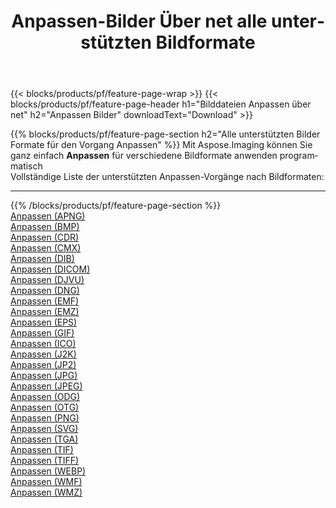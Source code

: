 ﻿---
title: Anpassen-Bilder Über net alle unterstützten Bildformate 
weight: 3920
url: /de/net/adjust 
lang: de
langdirlevel: 2
locales: zh-hans,ja,it,ru,de,es,fr,nl,id,lt,pl,pt,vi,tr,ko,zh-hant,ar,hi,th,sv,cs,uk,he
description: Mit Aspose.Imaging können Sie ganz einfach Anpassen Bilder über net
---

{{< blocks/products/pf/feature-page-wrap >}}
{{< blocks/products/pf/feature-page-header h1="Bilddateien Anpassen über net" h2="Anpassen Bilder" downloadText="Download" >}}


{{% blocks/products/pf/feature-page-section  h2="Alle unterstützten Bilder Formate für den Vorgang Anpassen" %}}
Mit Aspose.Imaging können Sie ganz einfach **Anpassen** für verschiedene Bildformate anwenden programmatisch
<br/>
Vollständige Liste der unterstützten Anpassen-Vorgänge nach Bildformaten:
<hr/>
{{% /blocks/products/pf/feature-page-section %}}
<div class="container-fluid productfamilypage bg-gray">
    <div class="convertypes bg-gray agp-content section">
        <div class="container">
		<div class="row other-converters">
		    <div class='col-md-2 other-converter remove-lp remove-rp'><a href="/imaging/de/net/adjust/apng" >Anpassen (APNG)</a></div><div class='col-md-2 other-converter remove-lp remove-rp'><a href="/imaging/de/net/adjust/bmp" >Anpassen (BMP)</a></div><div class='col-md-2 other-converter remove-lp remove-rp'><a href="/imaging/de/net/adjust/cdr" >Anpassen (CDR)</a></div><div class='col-md-2 other-converter remove-lp remove-rp'><a href="/imaging/de/net/adjust/cmx" >Anpassen (CMX)</a></div><div class='col-md-2 other-converter remove-lp remove-rp'><a href="/imaging/de/net/adjust/dib" >Anpassen (DIB)</a></div><div class='col-md-2 other-converter remove-lp remove-rp'><a href="/imaging/de/net/adjust/dicom" >Anpassen (DICOM)</a></div><div class='col-md-2 other-converter remove-lp remove-rp'><a href="/imaging/de/net/adjust/djvu" >Anpassen (DJVU)</a></div><div class='col-md-2 other-converter remove-lp remove-rp'><a href="/imaging/de/net/adjust/dng" >Anpassen (DNG)</a></div><div class='col-md-2 other-converter remove-lp remove-rp'><a href="/imaging/de/net/adjust/emf" >Anpassen (EMF)</a></div><div class='col-md-2 other-converter remove-lp remove-rp'><a href="/imaging/de/net/adjust/emz" >Anpassen (EMZ)</a></div><div class='col-md-2 other-converter remove-lp remove-rp'><a href="/imaging/de/net/adjust/eps" >Anpassen (EPS)</a></div><div class='col-md-2 other-converter remove-lp remove-rp'><a href="/imaging/de/net/adjust/gif" >Anpassen (GIF)</a></div><div class='col-md-2 other-converter remove-lp remove-rp'><a href="/imaging/de/net/adjust/ico" >Anpassen (ICO)</a></div><div class='col-md-2 other-converter remove-lp remove-rp'><a href="/imaging/de/net/adjust/j2k" >Anpassen (J2K)</a></div><div class='col-md-2 other-converter remove-lp remove-rp'><a href="/imaging/de/net/adjust/jp2" >Anpassen (JP2)</a></div><div class='col-md-2 other-converter remove-lp remove-rp'><a href="/imaging/de/net/adjust/jpg" >Anpassen (JPG)</a></div><div class='col-md-2 other-converter remove-lp remove-rp'><a href="/imaging/de/net/adjust/jpeg" >Anpassen (JPEG)</a></div><div class='col-md-2 other-converter remove-lp remove-rp'><a href="/imaging/de/net/adjust/odg" >Anpassen (ODG)</a></div><div class='col-md-2 other-converter remove-lp remove-rp'><a href="/imaging/de/net/adjust/otg" >Anpassen (OTG)</a></div><div class='col-md-2 other-converter remove-lp remove-rp'><a href="/imaging/de/net/adjust/png" >Anpassen (PNG)</a></div><div class='col-md-2 other-converter remove-lp remove-rp'><a href="/imaging/de/net/adjust/svg" >Anpassen (SVG)</a></div><div class='col-md-2 other-converter remove-lp remove-rp'><a href="/imaging/de/net/adjust/tga" >Anpassen (TGA)</a></div><div class='col-md-2 other-converter remove-lp remove-rp'><a href="/imaging/de/net/adjust/tif" >Anpassen (TIF)</a></div><div class='col-md-2 other-converter remove-lp remove-rp'><a href="/imaging/de/net/adjust/tiff" >Anpassen (TIFF)</a></div><div class='col-md-2 other-converter remove-lp remove-rp'><a href="/imaging/de/net/adjust/webp" >Anpassen (WEBP)</a></div><div class='col-md-2 other-converter remove-lp remove-rp'><a href="/imaging/de/net/adjust/wmf" >Anpassen (WMF)</a></div><div class='col-md-2 other-converter remove-lp remove-rp'><a href="/imaging/de/net/adjust/wmz" >Anpassen (WMZ)</a></div>
                </div>
        </div>
    </div>
</div>
<br/>
